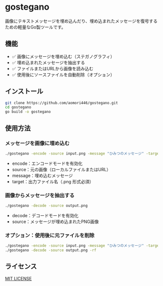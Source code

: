 # gostegano 

画像にテキストメッセージを埋め込んだり、埋め込まれたメッセージを復号するための軽量なGo製ツールです。

## 機能

- ✅ 画像にメッセージを埋め込む（ステガノグラフィ）
- ✅ 埋め込まれたメッセージを抽出する
- ✅ ファイルまたはURLから画像を読み込む
- ✅ 使用後にソースファイルを自動削除（オプション）

## インストール

```bash
git clone https://github.com/aomori446/gostegano.git
cd gostegano
go build -o gostegano
```

## 使用方法

### メッセージを画像に埋め込む

```bash
./gostegano -encode -source input.png -message "ひみつのメッセージ" -target output.png
```
- encode：エンコードモードを有効化
- source：元の画像（ローカルファイルまたはURL）
- message：埋め込むメッセージ
- target：出力ファイル名（.png 形式必須）

### 画像からメッセージを抽出する

```bash
./gostegano -decode -source output.png
```

- decode：デコードモードを有効化
- source：メッセージが埋め込まれたPNG画像

### オプション：使用後に元ファイルを削除
```bash
./gostegano -encode -source input.png -message "ひみつのメッセージ" -target output.png -rf
./gostegano -decode -source output.png -rf
```

## ライセンス
[MIT LICENSE](https://github.com/aomori446/gostegano/blob/main/LICENSE)
